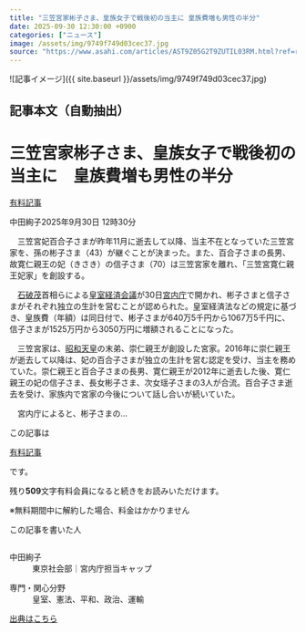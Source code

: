 ```yaml
---
title: "三笠宮家彬子さま、皇族女子で戦後初の当主に 皇族費増も男性の半分"
date: 2025-09-30 12:30:00 +0900
categories: ["ニュース"]
image: /assets/img/9749f749d03cec37.jpg
source: "https://www.asahi.com/articles/AST9Z05G2T9ZUTIL03RM.html?ref=rss"
---
```


![記事イメージ]({{ site.baseurl }}/assets/img/9749f749d03cec37.jpg)

## 記事本文（自動抽出）
<div><main role="main" id="main"><p></p><div class="y_Qv3"><h1>三笠宮家彬子さま、皇族女子で戦後初の当主に　皇族費増も男性の半分</h1><div class="mhPng"><p><span class="fNPYU Q_Shz"><a href="//www.asahi.com/news/gold.html?iref=com_gold">有料記事</a></span></p><span class="H8KYB">中田絢子</span><span class="UDj4P"><time datetime="2025-09-30T03:30:00.000Z">2025年9月30日 12時30分</time></span></div></div><p id="gsm_above_SnsUtilityArea"></p><div class="nfyQp"><p>　三笠宮妃百合子さまが昨年11月に逝去して以降、当主不在となっていた三笠宮家を、孫の彬子さま（43）が継ぐことが決まった。また、百合子さまの長男、故寛仁親王の妃（きさき）の信子さま（70）は三笠宮家を離れ、「三笠宮寛仁親王妃家」を創設する。</p><p>　<a href="//www.asahi.com/topics/word/%E7%9F%B3%E7%A0%B4%E8%8C%82.html" title="石破茂 のトピックスを開く" class="eWgMZ">石破茂</a>首相らによる<a href="//www.asahi.com/topics/word/%E7%9A%87%E5%AE%A4%E7%B5%8C%E6%B8%88%E4%BC%9A%E8%AD%B0.html" title="皇室経済会議 のトピックスを開く" class="eWgMZ">皇室経済会議</a>が30日<a href="//www.asahi.com/topics/word/%E5%AE%AE%E5%86%85%E5%BA%81.html" title="宮内庁 のトピックスを開く" class="eWgMZ">宮内庁</a>で開かれ、彬子さまと信子さまがそれぞれ独立の生計を営むことが認められた。皇室経済法などの規定に基づき、皇族費（年額）は同日付で、彬子さまが640万5千円から1067万5千円に、信子さまが1525万円から3050万円に増額されることになった。</p><p>　三笠宮家は、<a href="//www.asahi.com/topics/word/%E6%98%AD%E5%92%8C%E5%A4%A9%E7%9A%87.html" title="昭和天皇 のトピックスを開く" class="eWgMZ">昭和天皇</a>の末弟、崇仁親王が創設した宮家。2016年に崇仁親王が逝去して以降は、妃の百合子さまが独立の生計を営む認定を受け、当主を務めていた。崇仁親王と百合子さまの長男、寛仁親王が2012年に逝去した後、寛仁親王の妃の信子さま、長女彬子さま、次女瑶子さまの3人が合流。百合子さま逝去を受け、家族内で宮家の今後について話し合いが続いていた。</p><p class="Lujdo">　宮内庁によると、彬子さまの…</p></div><p></p><div class="NbZMW"><div class="PxAm1"><p>この記事は</p><img src="//www.asahicom.jp/images/icon_key_gold.png" alt><a href="//www.asahi.com/news/gold.html?iref=com_1kiji_g_0">有料記事</a><p>です。</p><span class="Zgt88">残り<b>509</b>文字</span><span class="hideFromApp">有料会員になると続きをお読みいただけます。</span></div><p class="eQShK">※無料期間中に解約した場合、料金はかかりません</p></div><div x-component-name="WriterProfile" x-component-data='{"writerProfile":{"writerProfileList":[{"name":"中田絢子","code":"e3514e7867371a3e1669e1f6bda239da73794d67127525aa9c7a1f868ebe4127","department":"東京社会部","role":"宮内庁担当キャップ","specialtyAndInterest":"皇室、憲法、平和、政治、運輸","isFollowed":false,"introduction":"2013年から皇室取材に関わり、現在3度目の担当です。「セレンディピティ」（偶然がもたらす幸運）という言葉を知り、取材活動の魅力に重ね合わせています。取材を通し、予期しない出会いや喜びを与えていただけることに感謝する日々です。","iconImageUrl":"https://profile-image.kraken.asahi.com/e3514e7867371a3e1669e1f6bda239da73794d67127525aa9c7a1f868ebe4127","canSendFanLetter":false}],"isWriterFollowAvailableMember":false},"isFreeArea":true}'><div id="writerProfile" class="yT62y"><p class="FPrYd">この記事を書いた人</p><div class="jdPPS"><div class="zRkIz"><a href="/reporter-bio/e3514e7867371a3e1669e1f6bda239da73794d67127525aa9c7a1f868ebe4127?iref=article_reporter_profile" class="CES5K"></a><div class="iKuvI"><figure class="BKNFc"><img src="https://profile-image.kraken.asahi.com/e3514e7867371a3e1669e1f6bda239da73794d67127525aa9c7a1f868ebe4127" alt></figure><dl class="WptL0"><dt>中田絢子</dt><dd>東京社会部｜宮内庁担当キャップ</dd></dl></div><dl class="PXedm"><dt>専門・関心分野</dt><dd>皇室、憲法、平和、政治、運輸</dd></dl></div></div></div></div><p x-component-name="ArticleCommentList" x-component-data='{"commentCount":1,"commentList":[{"comment":"この記事にあるように、皇室で生まれた内親王や女王が宮家の当主となった例はありません。その意味で、かなり画期的です。未婚の女性皇族が宮家の当主になったケースもないと思います。\n\nどうして宮家が五つになることになったのか、皇族費が増えることから","commentId":"38296","articleId":"AST9Z05G2T9ZUTIL03RM","title":"三笠宮家彬子さま、皇族女子で戦後初の当主に　皇族費増も男性の半分","category":"視点","userName":"河西秀哉","userType":"expert","commentatorUserName":"kawanishi_hideya","imageUrl":"https://contents.comment.digital.asahi.com/profile/thumbnails/313_20250804115305_1754275985.jpg","userTitle":"名古屋大学准教授＝皇室・近現代史","publishedAt":"2025-09-30T03:45:11.000Z","twitterUserName":"","isFreeComment":false,"topics":[{"id":"178","name":"戦後80年","order":"35"}]}],"shareUrlBase":"https://www.asahi.com/articles/AST9Z05G2T9ZUTIL03RM.html","articleId":"AST9Z05G2T9ZUTIL03RM","commentIdParam":"","equalCommentIdIndex":-1,"isAuthorized":false,"isFreePlan":false,"isPaidMember":false,"isPresent":false,"isHazard":false,"freeUrlBase":"//www.asahi.com","digitalUrlBase":"//digital.asahi.com"}'></p></main></div>

[出典はこちら](https://www.asahi.com/articles/AST9Z05G2T9ZUTIL03RM.html?ref=rss)
